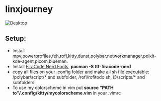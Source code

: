 # linxjourney
![Desktop](desktop.png)
## Setup:
* Install mpv,powerprofiles,feh,rofi,kitty,dunst,polybar,networkmanager,polkit-kde-agent,picom,blueman.
* Install [FiraCode Nerd Fonts](https://www.nerdfonts.com/font-downloads), **pacman -S ttf-firacode-nerd**
* copy all files on your .config folder and make all sh file executable: /polybar/script/* and subfolder, /rofi/rofitodo.sh, i3/scripts/* and subfolders.
* To use my colorscheme in vim put **source "PATH to"/.config/kitty/mycolorscheme.vim** in your .vimrc
